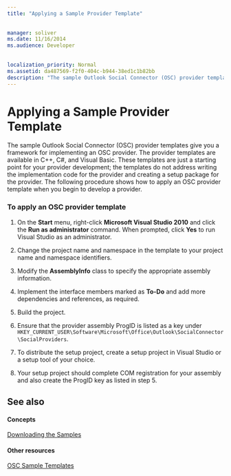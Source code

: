 ```yaml
---
title: "Applying a Sample Provider Template"
 
 
manager: soliver
ms.date: 11/16/2014
ms.audience: Developer
 
 
localization_priority: Normal
ms.assetid: da487569-f2f0-404c-b944-38ed1c1b82bb
description: "The sample Outlook Social Connector (OSC) provider templates give you a framework for implementing an OSC provider. The provider templates are available in C++, C#, and Visual Basic. These templates are just a starting point for your provider development; the templates do not address writing the implementation code for the provider and creating a setup package for the provider. The following procedure shows how to apply an OSC provider template when you begin to develop a provider."
---
```


# Applying a Sample Provider Template

The sample Outlook Social Connector (OSC) provider templates give you a framework for implementing an OSC provider. The provider templates are available in C++, C#, and Visual Basic. These templates are just a starting point for your provider development; the templates do not address writing the implementation code for the provider and creating a setup package for the provider. The following procedure shows how to apply an OSC provider template when you begin to develop a provider.
  
### To apply an OSC provider template

1. On the **Start** menu, right-click **Microsoft Visual Studio 2010** and click the **Run as administrator** command. When prompted, click **Yes** to run Visual Studio as an administrator. 
    
2. Change the project name and namespace in the template to your project name and namespace identifiers.
    
3. Modify the **AssemblyInfo** class to specify the appropriate assembly information. 
    
4. Implement the interface members marked as **To-Do** and add more dependencies and references, as required. 
    
5. Build the project.
    
6. Ensure that the provider assembly ProgID is listed as a key under  `HKEY_CURRENT_USER\Software\Microsoft\Office\Outlook\SocialConnector\SocialProviders`.
    
7. To distribute the setup project, create a setup project in Visual Studio or a setup tool of your choice.
    
8. Your setup project should complete COM registration for your assembly and also create the ProgID key as listed in step 5.
    
## See also

#### Concepts

[Downloading the Samples](downloading-the-samples.md)
#### Other resources

[OSC Sample Templates](osc-sample-templates.md)

